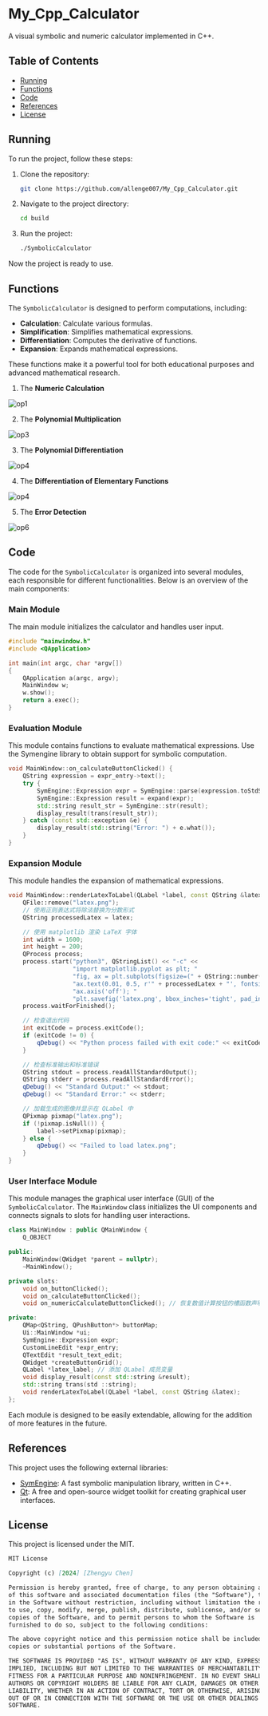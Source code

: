 # My_Cpp_Calculator

A visual symbolic and numeric calculator implemented in C++.

## Table of Contents

- [Running](#running)
- [Functions](#Function)
- [Code](#code)
- [References](#References)
- [License](#license)

## Running

To run the project, follow these steps:

1. Clone the repository:
    ```bash
    git clone https://github.com/allenge007/My_Cpp_Calculator.git
    ```
2. Navigate to the project directory:
    ```bash
    cd build
    ```
3. Run the project:
    ```bash
    ./SymbolicCalculator
    ```

Now the project is ready to use.

## Functions

The `SymbolicCalculator` is designed to perform computations, including:

- **Calculation**: Calculate various formulas.
- **Simplification**: Simplifies mathematical expressions.
- **Differentiation**: Computes the derivative of functions.
- **Expansion**: Expands mathematical expressions.

These functions make it a powerful tool for both educational purposes and advanced mathematical research.

1. The **Numeric Calculation**

![op1](./videos/op1.gif)

2. The **Polynomial Multiplication**

![op3](./videos/op3.gif)

3. The **Polynomial Differentiation**

![op4](./videos/op4.gif)

4. The **Differentiation of Elementary Functions**

![op4](./videos/op5.gif)

5. The **Error Detection**

![op6](./videos/op6.gif)

## Code

The code for the `SymbolicCalculator` is organized into several modules, each responsible for different functionalities. Below is an overview of the main components:

### Main Module

The main module initializes the calculator and handles user input.

```cpp
#include "mainwindow.h"
#include <QApplication>

int main(int argc, char *argv[])
{
    QApplication a(argc, argv);
    MainWindow w;
    w.show();
    return a.exec();
}
```

### Evaluation Module

This module contains functions to evaluate mathematical expressions. Use the Symengine library to obtain support for symbolic computation.

```cpp
void MainWindow::on_calculateButtonClicked() {
    QString expression = expr_entry->text();
    try {
        SymEngine::Expression expr = SymEngine::parse(expression.toStdString());
        SymEngine::Expression result = expand(expr);
        std::string result_str = SymEngine::str(result);
        display_result(trans(result_str));
    } catch (const std::exception &e) {
        display_result(std::string("Error: ") + e.what());
    }
}
```

### Expansion Module

This module handles the expansion of mathematical expressions.

```cpp
void MainWindow::renderLatexToLabel(QLabel *label, const QString &latex) {
    QFile::remove("latex.png");
    // 使用正则表达式将除法替换为分数形式
    QString processedLatex = latex;

    // 使用 matplotlib 渲染 LaTeX 字体
    int width = 1600;
    int height = 200;
    QProcess process;
    process.start("python3", QStringList() << "-c" <<
                  "import matplotlib.pyplot as plt; "
                  "fig, ax = plt.subplots(figsize=(" + QString::number(width / 100.0) + ", " + QString::number(height / 100.0) + ")); "
                  "ax.text(0.01, 0.5, r'" + processedLatex + "', fontsize=20, ha='left', va='center'); "
                  "ax.axis('off'); "
                  "plt.savefig('latex.png', bbox_inches='tight', pad_inches=0);");
    process.waitForFinished();

    // 检查退出代码
    int exitCode = process.exitCode();
    if (exitCode != 0) {
        qDebug() << "Python process failed with exit code:" << exitCode;
    }

    // 检查标准输出和标准错误
    QString stdout = process.readAllStandardOutput();
    QString stderr = process.readAllStandardError();
    qDebug() << "Standard Output:" << stdout;
    qDebug() << "Standard Error:" << stderr;

    // 加载生成的图像并显示在 QLabel 中
    QPixmap pixmap("latex.png");
    if (!pixmap.isNull()) {
        label->setPixmap(pixmap);
    } else {
        qDebug() << "Failed to load latex.png";
    }
}
```

### User Interface Module


This module manages the graphical user interface (GUI) of the `SymbolicCalculator`. The `MainWindow` class initializes the UI components and connects signals to slots for handling user interactions.

```cpp
class MainWindow : public QMainWindow {
    Q_OBJECT

public:
    MainWindow(QWidget *parent = nullptr);
    ~MainWindow();

private slots:
    void on_buttonClicked();
    void on_calculateButtonClicked();
    void on_numericCalculateButtonClicked(); // 恢复数值计算按钮的槽函数声明

private:
    QMap<QString, QPushButton*> buttonMap;
    Ui::MainWindow *ui;
    SymEngine::Expression expr;
    CustomLineEdit *expr_entry;
    QTextEdit *result_text_edit;
    QWidget *createButtonGrid();
    QLabel *latex_label; // 添加 QLabel 成员变量
    void display_result(const std::string &result);
    std::string trans(std ::string);
    void renderLatexToLabel(QLabel *label, const QString &latex);
};
```

Each module is designed to be easily extendable, allowing for the addition of more features in the future.

## References

This project uses the following external libraries:

- [SymEngine](https://github.com/symengine/symengine): A fast symbolic manipulation library, written in C++.
- [Qt](https://www.qt.io/): A free and open-source widget toolkit for creating graphical user interfaces.


## License

This project is licensed under the MIT.

```markdown
MIT License

Copyright (c) [2024] [Zhengyu Chen]

Permission is hereby granted, free of charge, to any person obtaining a copy
of this software and associated documentation files (the "Software"), to deal
in the Software without restriction, including without limitation the rights
to use, copy, modify, merge, publish, distribute, sublicense, and/or sell
copies of the Software, and to permit persons to whom the Software is
furnished to do so, subject to the following conditions:

The above copyright notice and this permission notice shall be included in all
copies or substantial portions of the Software.

THE SOFTWARE IS PROVIDED "AS IS", WITHOUT WARRANTY OF ANY KIND, EXPRESS OR
IMPLIED, INCLUDING BUT NOT LIMITED TO THE WARRANTIES OF MERCHANTABILITY,
FITNESS FOR A PARTICULAR PURPOSE AND NONINFRINGEMENT. IN NO EVENT SHALL THE
AUTHORS OR COPYRIGHT HOLDERS BE LIABLE FOR ANY CLAIM, DAMAGES OR OTHER
LIABILITY, WHETHER IN AN ACTION OF CONTRACT, TORT OR OTHERWISE, ARISING FROM,
OUT OF OR IN CONNECTION WITH THE SOFTWARE OR THE USE OR OTHER DEALINGS IN THE
SOFTWARE.
```